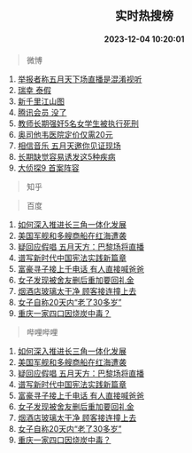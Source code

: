 <div align="center"><h2>实时热搜榜</h2><h4>2023-12-04 10:20:01</h4></div>

> 微博  

1. [举报者称五月天下场直播是混淆视听](https://s.weibo.com/weibo?q=%23%E4%B8%BE%E6%8A%A5%E8%80%85%E7%A7%B0%E4%BA%94%E6%9C%88%E5%A4%A9%E4%B8%8B%E5%9C%BA%E7%9B%B4%E6%92%AD%E6%98%AF%E6%B7%B7%E6%B7%86%E8%A7%86%E5%90%AC%23&t=31&band_rank=1&Refer=top)<br />
2. [瑞幸 泰假](https://s.weibo.com/weibo?q=%E7%91%9E%E5%B9%B8%20%E6%B3%B0%E5%81%87&t=31&band_rank=2&Refer=top)<br />
3. [新千里江山图](https://s.weibo.com/weibo?q=%23%E6%96%B0%E5%8D%83%E9%87%8C%E6%B1%9F%E5%B1%B1%E5%9B%BE%23&t=31&band_rank=3&Refer=top)<br />
4. [腾讯会员 没了](https://s.weibo.com/weibo?q=%E8%85%BE%E8%AE%AF%E4%BC%9A%E5%91%98%20%E6%B2%A1%E4%BA%86&t=31&band_rank=4&Refer=top)<br />
5. [教师长期强奸5名女学生被执行死刑](https://s.weibo.com/weibo?q=%23%E6%95%99%E5%B8%88%E9%95%BF%E6%9C%9F%E5%BC%BA%E5%A5%B85%E5%90%8D%E5%A5%B3%E5%AD%A6%E7%94%9F%E8%A2%AB%E6%89%A7%E8%A1%8C%E6%AD%BB%E5%88%91%23&t=31&band_rank=5&Refer=top)<br />
6. [奥司他韦医院定价仅需20元](https://s.weibo.com/weibo?q=%23%E5%A5%A5%E5%8F%B8%E4%BB%96%E9%9F%A6%E5%8C%BB%E9%99%A2%E5%AE%9A%E4%BB%B7%E4%BB%85%E9%9C%8020%E5%85%83%23&t=31&band_rank=6&Refer=top)<br />
7. [相信音乐 五月天邀你见证现场](https://s.weibo.com/weibo?q=%E7%9B%B8%E4%BF%A1%E9%9F%B3%E4%B9%90%20%E4%BA%94%E6%9C%88%E5%A4%A9%E9%82%80%E4%BD%A0%E8%A7%81%E8%AF%81%E7%8E%B0%E5%9C%BA&t=31&band_rank=7&Refer=top)<br />
8. [长期缺觉容易诱发这5种疾病](https://s.weibo.com/weibo?q=%23%E9%95%BF%E6%9C%9F%E7%BC%BA%E8%A7%89%E5%AE%B9%E6%98%93%E8%AF%B1%E5%8F%91%E8%BF%995%E7%A7%8D%E7%96%BE%E7%97%85%23&t=31&band_rank=8&Refer=top)<br />
9. [大侦探9 首案阵容](https://s.weibo.com/weibo?q=%E5%A4%A7%E4%BE%A6%E6%8E%A29%20%E9%A6%96%E6%A1%88%E9%98%B5%E5%AE%B9&t=31&band_rank=9&Refer=top)<br />

> 知乎  


> 百度  

1. [如何深入推进长三角一体化发展](https://www.baidu.com/s?wd=%E5%A6%82%E4%BD%95%E6%B7%B1%E5%85%A5%E6%8E%A8%E8%BF%9B%E9%95%BF%E4%B8%89%E8%A7%92%E4%B8%80%E4%BD%93%E5%8C%96%E5%8F%91%E5%B1%95&sa=fyb_news&rsv_dl=fyb_news)<br />
2. [美国军舰和多艘商船在红海遭袭](https://www.baidu.com/s?wd=%E7%BE%8E%E5%9B%BD%E5%86%9B%E8%88%B0%E5%92%8C%E5%A4%9A%E8%89%98%E5%95%86%E8%88%B9%E5%9C%A8%E7%BA%A2%E6%B5%B7%E9%81%AD%E8%A2%AD&sa=fyb_news&rsv_dl=fyb_news)<br />
3. [疑回应假唱 五月天方：巴黎场将直播](https://www.baidu.com/s?wd=%E7%96%91%E5%9B%9E%E5%BA%94%E5%81%87%E5%94%B1+%E4%BA%94%E6%9C%88%E5%A4%A9%E6%96%B9%EF%BC%9A%E5%B7%B4%E9%BB%8E%E5%9C%BA%E5%B0%86%E7%9B%B4%E6%92%AD&sa=fyb_news&rsv_dl=fyb_news)<br />
4. [谱写新时代中国宪法实践新篇章](https://www.baidu.com/s?wd=%E8%B0%B1%E5%86%99%E6%96%B0%E6%97%B6%E4%BB%A3%E4%B8%AD%E5%9B%BD%E5%AE%AA%E6%B3%95%E5%AE%9E%E8%B7%B5%E6%96%B0%E7%AF%87%E7%AB%A0&sa=fyb_news&rsv_dl=fyb_news)<br />
5. [富豪寻子接上千电话 有人直接喊爸爸](https://www.baidu.com/s?wd=%E5%AF%8C%E8%B1%AA%E5%AF%BB%E5%AD%90%E6%8E%A5%E4%B8%8A%E5%8D%83%E7%94%B5%E8%AF%9D+%E6%9C%89%E4%BA%BA%E7%9B%B4%E6%8E%A5%E5%96%8A%E7%88%B8%E7%88%B8&sa=fyb_news&rsv_dl=fyb_news)<br />
6. [女子发现被舍友删后重加要回礼金](https://www.baidu.com/s?wd=%E5%A5%B3%E5%AD%90%E5%8F%91%E7%8E%B0%E8%A2%AB%E8%88%8D%E5%8F%8B%E5%88%A0%E5%90%8E%E9%87%8D%E5%8A%A0%E8%A6%81%E5%9B%9E%E7%A4%BC%E9%87%91&sa=fyb_news&rsv_dl=fyb_news)<br />
7. [烟酒店玻璃太干净 顾客接连撞上去](https://www.baidu.com/s?wd=%E7%83%9F%E9%85%92%E5%BA%97%E7%8E%BB%E7%92%83%E5%A4%AA%E5%B9%B2%E5%87%80+%E9%A1%BE%E5%AE%A2%E6%8E%A5%E8%BF%9E%E6%92%9E%E4%B8%8A%E5%8E%BB&sa=fyb_news&rsv_dl=fyb_news)<br />
8. [女子自称20天内“老了30多岁”](https://www.baidu.com/s?wd=%E5%A5%B3%E5%AD%90%E8%87%AA%E7%A7%B020%E5%A4%A9%E5%86%85%E2%80%9C%E8%80%81%E4%BA%8630%E5%A4%9A%E5%B2%81%E2%80%9D&sa=fyb_news&rsv_dl=fyb_news)<br />
9. [重庆一家四口因烧炭中毒？](https://www.baidu.com/s?wd=%E9%87%8D%E5%BA%86%E4%B8%80%E5%AE%B6%E5%9B%9B%E5%8F%A3%E5%9B%A0%E7%83%A7%E7%82%AD%E4%B8%AD%E6%AF%92%EF%BC%9F&sa=fyb_news&rsv_dl=fyb_news)<br />

> 哔哩哔哩  

1. [如何深入推进长三角一体化发展](https://www.baidu.com/s?wd=%E5%A6%82%E4%BD%95%E6%B7%B1%E5%85%A5%E6%8E%A8%E8%BF%9B%E9%95%BF%E4%B8%89%E8%A7%92%E4%B8%80%E4%BD%93%E5%8C%96%E5%8F%91%E5%B1%95&sa=fyb_news&rsv_dl=fyb_news)<br />
2. [美国军舰和多艘商船在红海遭袭](https://www.baidu.com/s?wd=%E7%BE%8E%E5%9B%BD%E5%86%9B%E8%88%B0%E5%92%8C%E5%A4%9A%E8%89%98%E5%95%86%E8%88%B9%E5%9C%A8%E7%BA%A2%E6%B5%B7%E9%81%AD%E8%A2%AD&sa=fyb_news&rsv_dl=fyb_news)<br />
3. [疑回应假唱 五月天方：巴黎场将直播](https://www.baidu.com/s?wd=%E7%96%91%E5%9B%9E%E5%BA%94%E5%81%87%E5%94%B1+%E4%BA%94%E6%9C%88%E5%A4%A9%E6%96%B9%EF%BC%9A%E5%B7%B4%E9%BB%8E%E5%9C%BA%E5%B0%86%E7%9B%B4%E6%92%AD&sa=fyb_news&rsv_dl=fyb_news)<br />
4. [谱写新时代中国宪法实践新篇章](https://www.baidu.com/s?wd=%E8%B0%B1%E5%86%99%E6%96%B0%E6%97%B6%E4%BB%A3%E4%B8%AD%E5%9B%BD%E5%AE%AA%E6%B3%95%E5%AE%9E%E8%B7%B5%E6%96%B0%E7%AF%87%E7%AB%A0&sa=fyb_news&rsv_dl=fyb_news)<br />
5. [富豪寻子接上千电话 有人直接喊爸爸](https://www.baidu.com/s?wd=%E5%AF%8C%E8%B1%AA%E5%AF%BB%E5%AD%90%E6%8E%A5%E4%B8%8A%E5%8D%83%E7%94%B5%E8%AF%9D+%E6%9C%89%E4%BA%BA%E7%9B%B4%E6%8E%A5%E5%96%8A%E7%88%B8%E7%88%B8&sa=fyb_news&rsv_dl=fyb_news)<br />
6. [女子发现被舍友删后重加要回礼金](https://www.baidu.com/s?wd=%E5%A5%B3%E5%AD%90%E5%8F%91%E7%8E%B0%E8%A2%AB%E8%88%8D%E5%8F%8B%E5%88%A0%E5%90%8E%E9%87%8D%E5%8A%A0%E8%A6%81%E5%9B%9E%E7%A4%BC%E9%87%91&sa=fyb_news&rsv_dl=fyb_news)<br />
7. [烟酒店玻璃太干净 顾客接连撞上去](https://www.baidu.com/s?wd=%E7%83%9F%E9%85%92%E5%BA%97%E7%8E%BB%E7%92%83%E5%A4%AA%E5%B9%B2%E5%87%80+%E9%A1%BE%E5%AE%A2%E6%8E%A5%E8%BF%9E%E6%92%9E%E4%B8%8A%E5%8E%BB&sa=fyb_news&rsv_dl=fyb_news)<br />
8. [女子自称20天内“老了30多岁”](https://www.baidu.com/s?wd=%E5%A5%B3%E5%AD%90%E8%87%AA%E7%A7%B020%E5%A4%A9%E5%86%85%E2%80%9C%E8%80%81%E4%BA%8630%E5%A4%9A%E5%B2%81%E2%80%9D&sa=fyb_news&rsv_dl=fyb_news)<br />
9. [重庆一家四口因烧炭中毒？](https://www.baidu.com/s?wd=%E9%87%8D%E5%BA%86%E4%B8%80%E5%AE%B6%E5%9B%9B%E5%8F%A3%E5%9B%A0%E7%83%A7%E7%82%AD%E4%B8%AD%E6%AF%92%EF%BC%9F&sa=fyb_news&rsv_dl=fyb_news)<br />
